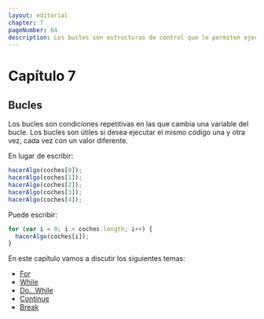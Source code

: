 ```yaml
---
layout: editorial
chapter: 7
pageNumber: 64
description: Los bucles son estructuras de control que le permiten ejecutar un bloque de código repetidamente hasta que se cumpla una condición específica. Son esenciales para automatizar tareas repetitivas e iterar sobre estructuras de datos como matrices y cadenas.
---
```


# Capítulo 7

## Bucles

Los bucles son condiciones repetitivas en las que cambia una variable del bucle. Los bucles son útiles si desea ejecutar el mismo código una y otra vez, cada vez con un valor diferente.

En lugar de escribir:

```javascript
hacerAlgo(coches[0]);
hacerAlgo(coches[1]);
hacerAlgo(coches[2]);
hacerAlgo(coches[3]);
hacerAlgo(coches[4]);
```

Puede escribir:

```javascript
for (var i = 0; i < coches.length; i++) {
  hacerAlgo(coches[i]);
}
```

En este capítulo vamos a discutir los siguientes temas:

* [For](./for.md)
* [While](./while.md)
* [Do...While](./dowhile.md)
* [Continue](./continue.md)
* [Break](./break.md)
